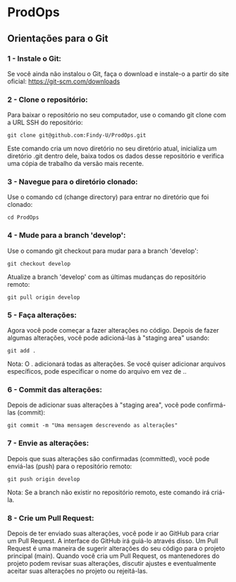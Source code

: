 # ProdOps

## Orientações para o Git

### 1 - Instale o Git:

Se você ainda não instalou o Git, faça o download e instale-o a partir do site oficial: https://git-scm.com/downloads

### 2 - Clone o repositório:

Para baixar o repositório no seu computador, use o comando git clone com a URL SSH do repositório:
```
git clone git@github.com:Findy-U/ProdOps.git
```
Este comando cria um novo diretório no seu diretório atual, inicializa um diretório .git dentro dele, baixa todos os dados desse repositório e verifica uma cópia de trabalho da versão mais recente.

### 3 - Navegue para o diretório clonado:

Use o comando cd (change directory) para entrar no diretório que foi clonado:
```
cd ProdOps
```
### 4 - Mude para a branch 'develop':

Use o comando git checkout para mudar para a branch 'develop':
```
git checkout develop
```
Atualize a branch 'develop' com as últimas mudanças do repositório remoto:
```
git pull origin develop
```
### 5 - Faça alterações:

Agora você pode começar a fazer alterações no código. Depois de fazer algumas alterações, você pode adicioná-las à "staging area" usando:
```
git add .
```
Nota: O . adicionará todas as alterações. Se você quiser adicionar arquivos específicos, pode especificar o nome do arquivo em vez de ..

### 6 - Commit das alterações:

Depois de adicionar suas alterações à "staging area", você pode confirmá-las (commit):
```
git commit -m "Uma mensagem descrevendo as alterações"
```
### 7 - Envie as alterações:

Depois que suas alterações são confirmadas (committed), você pode enviá-las (push) para o repositório remoto:
```
git push origin develop
```
Nota: Se a branch não existir no repositório remoto, este comando irá criá-la.

### 8 - Crie um Pull Request:

Depois de ter enviado suas alterações, você pode ir ao GitHub para criar um Pull Request. A interface do GitHub irá guiá-lo através disso. Um Pull Request é uma maneira de sugerir alterações do seu código para o projeto principal (main). Quando você cria um Pull Request, os mantenedores do projeto podem revisar suas alterações, discutir ajustes e eventualmente aceitar suas alterações no projeto ou rejeitá-las.
